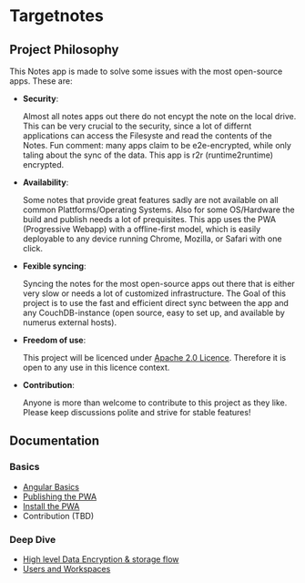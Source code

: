# Targetnotes

## Project Philosophy

This Notes app is made to solve some issues with the most open-source apps. These are:

 - **Security**: 

   Almost all notes apps out there do not encypt the note on the local drive. This can be very crucial to the security, since a lot of differnt applications can access the Filesyste and read the contents of the Notes. Fun comment: many apps claim to be e2e-encrypted, while only taling about the sync of the data. This app is r2r (runtime2runtime) encrypted.

 - **Availability**: 
   
   Some notes that provide great features sadly are not available on all common Plattforms/Operating Systems. Also for some OS/Hardware the build and publish needs a lot of prequisites. This app uses the PWA (Progressive Webapp) with a offline-first model, which is easily deployable to any device running Chrome, Mozilla, or Safari with one click.

 - **Fexible syncing**: 

   Syncing the notes for the most open-source apps out there that is either very slow or needs a lot of customized infrastructure. The Goal of this project is to use the fast and efficient direct sync between the app and any CouchDB-instance (open source, easy to set up, and available by numerus external hosts).

 - **Freedom of use**: 

   This project will be licenced under [Apache 2.0 Licence](LICENCE.md). Therefore it is open to any use in this licence context.

 - **Contribution**: 
   
   Anyone is more than welcome to contribute to this project as they like. Please keep discussions polite and strive for stable features!

## Documentation 

### Basics
 - [Angular Basics](docs/basics/angular.md)
 - [Publishing the PWA](docs/basics/publish-pwa.md)
 - [Install the PWA](docs/basics/install-pwa.md)
 - Contribution (TBD)

### Deep Dive

 - [High level Data Encryption & storage flow](docs/deep-dive/encryption.md)
 - [Users and Workspaces](docs/deep-dive/users-and-workspaces.md)
